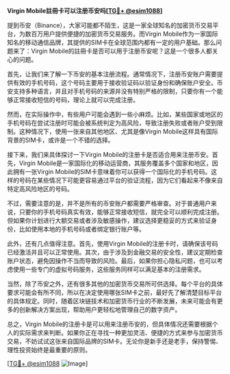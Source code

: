 **Virgin Mobile註冊卡可以注册币安吗[[TG💪+ @esim1088](https://t.me/s/esim1088)]**

提到币安（Binance），大家可能都不陌生，这是一家全球知名的加密货币交易平台，为数百万用户提供便捷的加密货币交易服务。而Virgin Mobile作为一家国际知名的移动通信品牌，其提供的SIM卡在全球范围内都有一定的用户基础。那么问题来了：Virgin Mobile的註冊卡是否可以用于注册币安呢？这是一个很多人都关心的问题。

首先，让我们来了解一下币安的基本注册流程。通常情况下，注册币安账户需要提供有效的手机号码，这个号码主要用于接收验证码以验证身份和确保账户安全。币安支持多种语言，并且对手机号码的来源并没有特别严格的限制，只要你有一个能够正常接收短信的号码，理论上就可以完成注册。

然而，在实际操作中，有些用户可能会遇到一些小麻烦。比如，某些国家或地区的手机号码在尝试注册时可能会被系统判定为高风险，导致注册失败或者账户受到限制。这种情况下，使用一张来自其他地区、尤其是像Virgin Mobile这样具有国际背景的SIM卡，或许是一个不错的选择。

接下来，我们来具体探讨一下Virgin Mobile的注册卡是否适合用来注册币安。首先，Virgin Mobile是一家国际化的移动运营商，其服务覆盖多个国家和地区，因此拥有一张Virgin Mobile的SIM卡意味着你可以获得一个国际化的手机号码。这样的号码在某些情况下可能更容易通过平台的验证流程，因为它们看起来不像来自特定高风险地区的号码。

不过，需要注意的是，并不是所有的币安账户都需要严格审查。对于普通用户来说，只要你的手机号码真实有效，能够正常接收短信，就完全可以顺利完成注册。但如果你计划进行大额交易或者涉及敏感操作，建议选择更稳妥的方式来验证身份，比如使用本地的手机号码或者绑定银行账户等。

此外，还有几点值得注意。首先，使用Virgin Mobile的注册卡时，请确保该号码已经激活并且可以正常使用。其次，由于涉及到金融交易的安全性，建议定期检查账户状态，避免因操作不当而导致的风险。最后，如果你担心隐私问题，也可以考虑使用一些专门的虚拟号码服务，这些服务同样可以满足基本的注册需求。

当然，除了币安之外，还有很多其他的加密货币交易所可供选择。每个平台的具体要求可能会有所不同，所以在决定使用哪张SIM卡之前，最好先了解清楚目标平台的具体规定。同时，随着区块链技术和加密货币行业的不断发展，未来可能会有更多的创新解决方案出现，帮助用户更轻松地管理自己的数字资产。

总之，Virgin Mobile的注册卡是可以用来注册币安的，但具体情况还需要根据个人的实际需求来判断。如果你正在寻找一种更加灵活、便捷的方式来参与加密货币交易，不妨试试这张来自国际品牌的SIM卡。无论你是新手还是老手，保持警惕、理性投资始终是最重要的原则。

[[TG💪+ @esim1088](https://t.me/s/esim1088) ![Image](https://i.postimg.cc/4NQfJmqS/Snipaste-2025-05-13-00-14-12.png)]